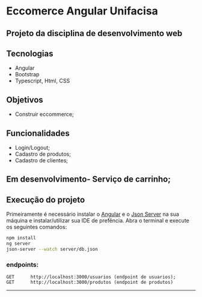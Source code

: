 # **Eccomerce Angular Unifacisa**
## **Projeto da disciplina de desenvolvimento web**

## **Tecnologias**
- Angular
- Bootstrap
- Typescript, Html, CSS

## **Objetivos**
- Construir eccommerce;

## **Funcionalidades**
- Login/Logout;
- Cadastro de produtos;
- Cadastro de clientes;

## **Em desenvolvimento**- Serviço de carrinho;


## **Execução do projeto**

Primeiramente é necessário instalar o [Angular](https://angular.io/) e o [Json Server](https://www.npmjs.com/package/json-server) na sua máquina e instalar/utilizar sua IDE de prefência.
Abra o terminal e execute os seguintes comandos:
```sh
npm install
ng server
json-server --watch server/db.json
```

 ### endpoints:
    GET      http://localhost:3000/usuarios (endpoint de usuarios);
    GET      http://localhost:3000/produtos (endpoint de produtos)


___
                                             

